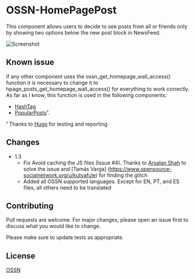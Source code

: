 # OSSN-HomePagePost

This component allows users to decide to see posts from all or friends only by showing two options below the new post block in NewsFeed. 

![Screenshot](https://www.rafaelamorim.com.br/temp/homepageposts.png)

## Known issue

If any other component uses the ossn_get_homepage_wall_access() function it is necessary to change it to hpage_posts_get_homepage_wall_access() for everything to work correctly. As far as I know, this function is used in the following components:

- [HashTag](https://www.openteknik.com/product/view/2355/hash-tags>)
- [PopularPosts](https://www.openteknik.com/product/view/4869/popularposts)¹. 

¹ Thanks to [Hugo](https://www.opensource-socialnetwork.org/u/Erassus) for testing and reporting

## Changes

- 1.3
	- Fix Avoid caching the JS files (Issue #4). Thanks to [Arsalan Shah](https://github.com/lianglee) to solve the issue and [Tamás Varga] (https://www.opensource-socialnetwork.org/u/kutyafule) for finding the glitch 
	- Added all OSSN supported languages. Except for EN, PT, and ES files, all others need to be translated

## Contributing
Pull requests are welcome. For major changes, please open an issue first to discuss what you would like to change.

Please make sure to update tests as appropriate.

## License
[OSSN](http://www.opensource-socialnetwork.org/licence)
